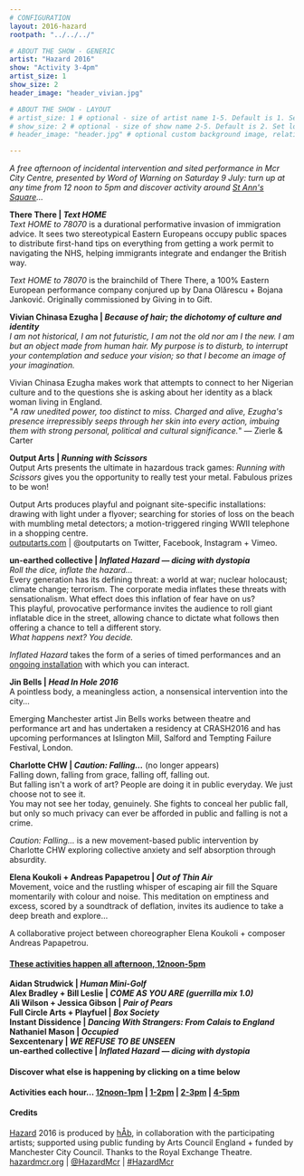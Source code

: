 ```yaml
---
# CONFIGURATION
layout: 2016-hazard
rootpath: "../../../"

# ABOUT THE SHOW - GENERIC
artist: "Hazard 2016"
show: "Activity 3-4pm"
artist_size: 1
show_size: 2
header_image: "header_vivian.jpg"

# ABOUT THE SHOW - LAYOUT
# artist_size: 1 # optional - size of artist name 1-5. Default is 1. Set longer names to lower values
# show_size: 2 # optional - size of show name 2-5. Default is 2. Set longer names to lower values
# header_image: "header.jpg" # optional custom background image, relative to current page

---
```

*A free afternoon of incidental intervention and sited performance in Mcr City Centre, presented by Word of Warning on Saturday 9 July: turn up at any time from 12 noon to 5pm and discover activity around <a href="http://www.google.com/maps/d/embed?mid=zUP9hOfLluWs.kfWwdpVK74IU" target="_blank">St Ann's Square</a>…*            
         
**There There | *Text HOME***          
*Text HOME to 78070* is a durational performative invasion of immigration advice. It sees two stereotypical Eastern Europeans occupy public spaces to distribute first-hand tips on everything from getting a work permit to navigating the NHS, helping immigrants integrate and endanger the British way.          
         
*Text HOME to 78070* is the brainchild of There There, a 100% Eastern European performance company conjured up by Dana Olărescu + Bojana Janković. Originally commissioned by Giving in to Gift.         
           
**Vivian Chinasa Ezugha | *Because of hair; the dichotomy of culture and identity***         
*I am not historical, I am not futuristic, I am not the old nor am I the new. I am but an object made from human hair. My purpose is to disturb, to interrupt your contemplation and seduce your vision; so that I become an image of your imagination.*         
         
Vivian Chinasa Ezugha makes work that attempts to connect to her Nigerian culture and to the questions she is asking about her identity as a black woman living in England.          
"*A raw unedited power, too distinct to miss. Charged and alive, Ezugha's presence irrepressibly seeps through her skin into every action, imbuing them with strong personal, political and cultural significance.*" — Zierle & Carter         
         
**Output Arts | *Running with Scissors***         
Output Arts presents the ultimate in hazardous track games: *Running with Scissors* gives you the opportunity to really test your metal. Fabulous prizes to be won!        
         
Output Arts produces playful and poignant site-specific installations: drawing with light under a flyover; searching for stories of loss on the beach with mumbling metal detectors; a motion-triggered ringing WWII telephone in a shopping centre.           
<a href="https://www.outputarts.com/" target="_blank">outputarts.com</a> | @outputarts on Twitter, Facebook, Instagram + Vimeo.       
         
**un-earthed collective | *Inflated Hazard — dicing with dystopia***         
*Roll the dice, inflate the hazard…*    
Every generation has its defining threat: a world at war; nuclear holocaust; climate change; terrorism. The corporate media inflates these threats with sensationalism. What effect does this inflation of fear have on us?         
This playful, provocative performance invites the audience to roll giant inflatable dice in the street, allowing chance to dictate what follows then offering a chance to tell a different story.        
*What happens next? You decide.*          
         
*Inflated Hazard* takes the form of a series of timed performances and an [ongoing installation](/archive/2016-hazard/ongoing) with which you can interact.        
              
**Jin Bells | *Head In Hole 2016***         
A pointless body, a meaningless action, a nonsensical intervention into the city...     
         
Emerging Manchester artist Jin Bells works between theatre and performance art and has undertaken a residency at CRASH2016 and has upcoming performances at Islington Mill, Salford and Tempting Failure Festival, London.            
          
**Charlotte CHW | *Caution: Falling…*** (no longer appears)          
Falling down, falling from grace, falling off, falling out.        
But falling isn't a work of art? People are doing it in public everyday. We just choose not to see it.        
You may not see her today, genuinely. She fights to conceal her public fall, but only so much privacy can ever be afforded in public and falling is not a crime.          
         
*Caution: Falling…* is a new movement-based public intervention by Charlotte CHW exploring collective anxiety and self absorption through absurdity.         
         
**Elena Koukoli + Andreas Papapetrou | *Out of Thin Air***           
Movement, voice and the rustling whisper of escaping air fill the Square momentarily with colour and noise. This meditation on emptiness and excess, scored by a soundtrack of deflation, invites its audience to take a deep breath and explore…         
         
A collaborative project between choreographer Elena Koukoli + composer Andreas Papapetrou.    
         
#### [These activities happen all afternoon, 12noon-5pm](/archive/2016-hazard/ongoing)             
**Aidan Strudwick | *Human Mini-Golf***           
**Alex Bradley + Bill Leslie | *COME AS YOU ARE (guerrilla mix 1.0)***          
**Ali Wilson + Jessica Gibson | *Pair of Pears***              
**Full Circle Arts + Playfuel | *Box Society***        
**Instant Dissidence | *Dancing With Strangers: From Calais to England***          
**Nathaniel Mason | *Occupied***          
**Sexcentenary | *WE REFUSE TO BE UNSEEN***     
**un-earthed collective | *Inflated Hazard — dicing with dystopia***   
         
#### Discover what else is happening by clicking on a time below            
**Activities each hour… [12noon-1pm](/archive/2016-hazard/12-1) | [1-2pm](/archive/2016-hazard/1-2) | [2-3pm](/archive/2016-hazard/2-3) | [4-5pm](/archive/2016-hazard/4-5)**            
         
#### Credits        
[Hazard](/hab/hazard) 2016 is produced by [hÅb](/hab), in collaboration with the participating artists; supported using public funding by Arts Council England + funded by Manchester City Council. Thanks to the Royal Exchange Theatre.         
<a href="http://hazardmcr.org" target="_blank">hazardmcr.org</a> | <a href="http://twitter.com/HazardMcr" target="_blank">@HazardMcr</a> | <a href="http://twitter.com/hashtag/HazardMcr" target="_blank">#HazardMcr</a>
